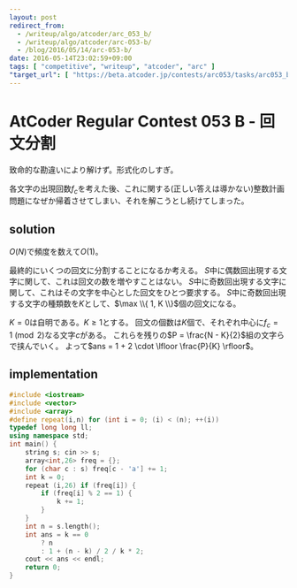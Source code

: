 ```yaml
---
layout: post
redirect_from:
  - /writeup/algo/atcoder/arc_053_b/
  - /writeup/algo/atcoder/arc-053-b/
  - /blog/2016/05/14/arc-053-b/
date: 2016-05-14T23:02:59+09:00
tags: [ "competitive", "writeup", "atcoder", "arc" ]
"target_url": [ "https://beta.atcoder.jp/contests/arc053/tasks/arc053_b" ]
---
```


# AtCoder Regular Contest 053 B - 回文分割

致命的な勘違いにより解けず。形式化のしすぎ。

各文字の出現回数$f_c$を考えた後、これに関する(正しい答えは導かない)整数計画問題になぜか帰着させてしまい、それを解こうとし続けてしまった。

## solution

$O(N)$で頻度を数えて$O(1)$。

最終的にいくつの回文に分割することになるか考える。
$S$中に偶数回出現する文字に関して、これは回文の数を増やすことはない。
$S$中に奇数回出現する文字に関して、これはその文字を中心とした回文をひとつ要求する。
$S$中に奇数回出現する文字の種類数を$K$として、$\max \\{ 1, K \\}$個の回文になる。

$K = 0$は自明である。$K \ge 1$とする。
回文の個数は$K$個で、それぞれ中心に$f_c = 1 \pmod 2$なる文字$c$がある。
これらを残りの$P = \frac{N - K}{2}$組の文字らで挟んでいく。
よって$ans = 1 + 2 \cdot \lfloor \frac{P}{K} \rfloor$。

## implementation

``` c++
#include <iostream>
#include <vector>
#include <array>
#define repeat(i,n) for (int i = 0; (i) < (n); ++(i))
typedef long long ll;
using namespace std;
int main() {
    string s; cin >> s;
    array<int,26> freq = {};
    for (char c : s) freq[c - 'a'] += 1;
    int k = 0;
    repeat (i,26) if (freq[i]) {
        if (freq[i] % 2 == 1) {
            k += 1;
        }
    }
    int n = s.length();
    int ans = k == 0
        ? n
        : 1 + (n - k) / 2 / k * 2;
    cout << ans << endl;
    return 0;
}
```
